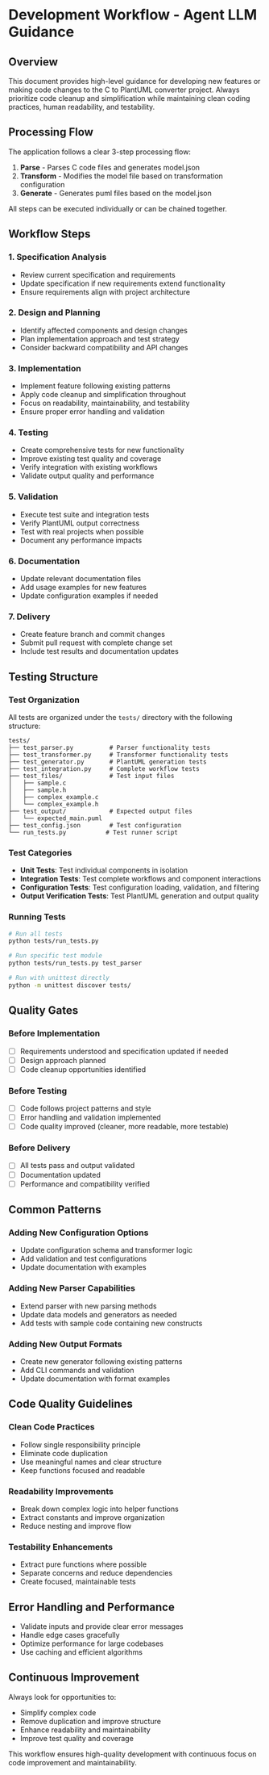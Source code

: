 # Development Workflow - Agent LLM Guidance

## Overview
This document provides high-level guidance for developing new features or making code changes to the C to PlantUML converter project. Always prioritize code cleanup and simplification while maintaining clean coding practices, human readability, and testability.

## Processing Flow
The application follows a clear 3-step processing flow:
1. **Parse** - Parses C code files and generates model.json
2. **Transform** - Modifies the model file based on transformation configuration
3. **Generate** - Generates puml files based on the model.json

All steps can be executed individually or can be chained together.

## Workflow Steps

### 1. Specification Analysis
- Review current specification and requirements
- Update specification if new requirements extend functionality
- Ensure requirements align with project architecture

### 2. Design and Planning
- Identify affected components and design changes
- Plan implementation approach and test strategy
- Consider backward compatibility and API changes

### 3. Implementation
- Implement feature following existing patterns
- Apply code cleanup and simplification throughout
- Focus on readability, maintainability, and testability
- Ensure proper error handling and validation

### 4. Testing
- Create comprehensive tests for new functionality
- Improve existing test quality and coverage
- Verify integration with existing workflows
- Validate output quality and performance

### 5. Validation
- Execute test suite and integration tests
- Verify PlantUML output correctness
- Test with real projects when possible
- Document any performance impacts

### 6. Documentation
- Update relevant documentation files
- Add usage examples for new features
- Update configuration examples if needed

### 7. Delivery
- Create feature branch and commit changes
- Submit pull request with complete change set
- Include test results and documentation updates

## Testing Structure

### Test Organization
All tests are organized under the `tests/` directory with the following structure:
```
tests/
├── test_parser.py          # Parser functionality tests
├── test_transformer.py     # Transformer functionality tests
├── test_generator.py       # PlantUML generation tests
├── test_integration.py     # Complete workflow tests
├── test_files/             # Test input files
│   ├── sample.c
│   ├── sample.h
│   ├── complex_example.c
│   └── complex_example.h
├── test_output/            # Expected output files
│   └── expected_main.puml
├── test_config.json        # Test configuration
└── run_tests.py           # Test runner script
```

### Test Categories
- **Unit Tests**: Test individual components in isolation
- **Integration Tests**: Test complete workflows and component interactions
- **Configuration Tests**: Test configuration loading, validation, and filtering
- **Output Verification Tests**: Test PlantUML generation and output quality

### Running Tests
```bash
# Run all tests
python tests/run_tests.py

# Run specific test module
python tests/run_tests.py test_parser

# Run with unittest directly
python -m unittest discover tests/
```

## Quality Gates

### Before Implementation
- [ ] Requirements understood and specification updated if needed
- [ ] Design approach planned
- [ ] Code cleanup opportunities identified

### Before Testing
- [ ] Code follows project patterns and style
- [ ] Error handling and validation implemented
- [ ] Code quality improved (cleaner, more readable, more testable)

### Before Delivery
- [ ] All tests pass and output validated
- [ ] Documentation updated
- [ ] Performance and compatibility verified

## Common Patterns

### Adding New Configuration Options
- Update configuration schema and transformer logic
- Add validation and test configurations
- Update documentation with examples

### Adding New Parser Capabilities
- Extend parser with new parsing methods
- Update data models and generators as needed
- Add tests with sample code containing new constructs

### Adding New Output Formats
- Create new generator following existing patterns
- Add CLI commands and validation
- Update documentation with format examples

## Code Quality Guidelines

### Clean Code Practices
- Follow single responsibility principle
- Eliminate code duplication
- Use meaningful names and clear structure
- Keep functions focused and readable

### Readability Improvements
- Break down complex logic into helper functions
- Extract constants and improve organization
- Reduce nesting and improve flow

### Testability Enhancements
- Extract pure functions where possible
- Separate concerns and reduce dependencies
- Create focused, maintainable tests

## Error Handling and Performance

- Validate inputs and provide clear error messages
- Handle edge cases gracefully
- Optimize performance for large codebases
- Use caching and efficient algorithms

## Continuous Improvement

Always look for opportunities to:
- Simplify complex code
- Remove duplication and improve structure
- Enhance readability and maintainability
- Improve test quality and coverage

This workflow ensures high-quality development with continuous focus on code improvement and maintainability.